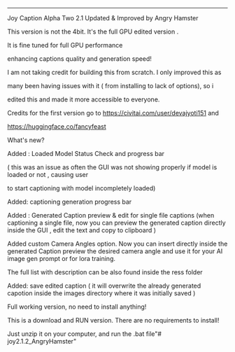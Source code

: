 ---
Joy Caption Alpha Two 2.1 Updated & Improved by Angry Hamster

This version is not the 4bit. It's the full GPU edited version . 

It is fine tuned for full GPU performance

enhancing captions quality and generation speed!

I am not taking credit for building this from scratch. I only improved this as 

many been having issues with it ( from installing to lack of options), so i 

edited this and made it more accessible to everyone.

Credits for the first version go to https://civitai.com/user/devajyoti151 and

https://huggingface.co/fancyfeast

What's new?

Added : Loaded Model Status Check and progress bar

( this was an issue as often the GUI was not showing properly if model is loaded or not , causing user

to start captioning with model incompletely loaded)

Added: captioning generation progress bar

Added : Generated Caption preview & edit for single file captions (when captioning a single file, now you can preview the generated caption directly inside the GUI , edit the text and copy to clipboard )

Added custom Camera Angles option. Now you can insert directly inside the generated Caption preview the desired camera angle and use it for your AI image gen prompt or for lora training.

The full list with description can be also found inside the ress folder

Added: save edited caption ( it will overwrite the already generated capotion inside the images directory where it was initially saved )

Full working version, no need to install anything!

This is a download and RUN version. There are no requirements to install!

Just unzip it on your computer, and run the .bat file"# joy2.1.2_AngryHamster" 
